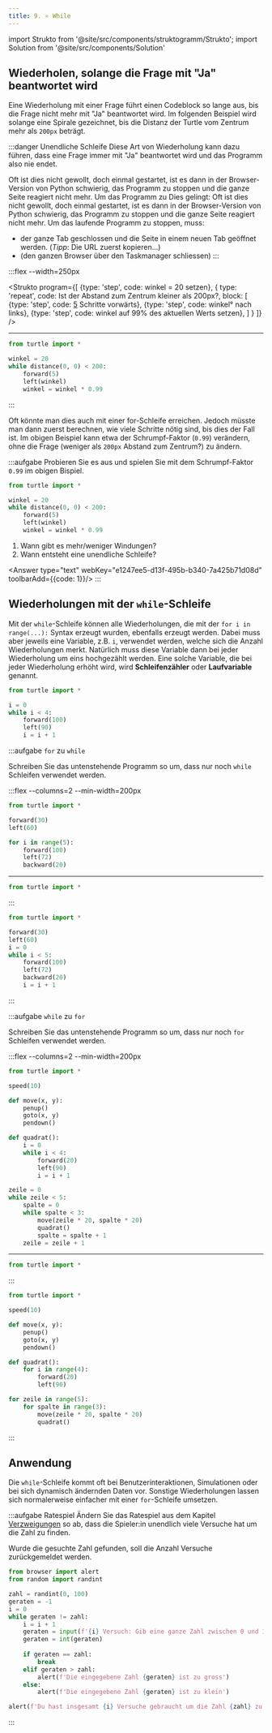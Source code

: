 ```yaml
---
title: 9. ⭐️ While
---
```


import Strukto from '@site/src/components/struktogramm/Strukto';
import Solution from '@site/src/components/Solution'

## Wiederholen, solange die Frage mit "Ja"  beantwortet wird
Eine Wiederholung mit einer Frage führt einen Codeblock so lange aus, bis die Frage nicht mehr mit "Ja" beantwortet wird.
Im folgenden Beispiel wird solange eine Spirale gezeichnet, bis die Distanz der Turtle vom Zentrum mehr als `200px` beträgt.

:::danger Unendliche Schleife
Diese Art von Wiederholung kann dazu führen, dass eine Frage immer mit "Ja" beantwortet wird und das Programm also nie endet.

Oft ist dies nicht gewollt, doch einmal gestartet, ist es dann in der Browser-Version von Python schwierig, das Programm zu stoppen und die ganze Seite reagiert nicht mehr. Um das Programm zu Dies gelingt:
Oft ist dies nicht gewollt, doch einmal gestartet, ist es dann in der Browser-Version von Python schwierig, das Programm zu stoppen und die ganze Seite reagiert nicht mehr. Um das laufende Programm zu stoppen, muss:
- der ganze Tab geschlossen und die Seite in einem neuen Tab geöffnet werden. (*Tipp*: Die URL zuerst kopieren...)
- (den ganzen Browser über den Taskmanager schliessen)
:::

:::flex --width=250px

<Strukto program={[
    {type: 'step', code: <span><span className="var">winkel</span> = 20 setzen</span>},
    {
        type: 'repeat', 
        code: <span>Ist der Abstand zum Zentrum kleiner als 200px?</span>,
        block: [
            {type: 'step', code: <span><u>5</u> Schritte vorwärts</span>},
            {type: 'step', code: <span><span className="var">winkel</span>° nach links</span>},
            {type: 'step', code: <span><span className="var">winkel</span> auf 99% des aktuellen Werts setzen</span>},
        ]
    }
]} />
***

```py live_py slim
from turtle import *

winkel = 20
while distance(0, 0) < 200:
    forward(5)
    left(winkel)
    winkel = winkel * 0.99
```
:::



Oft könnte man dies auch mit einer for-Schleife erreichen. Jedoch müsste man dann zuerst berechnen, wie viele Schritte nötig sind, bis dies der Fall ist. Im obigen Beispiel kann etwa der Schrumpf-Faktor (`0.99`) verändern, ohne die Frage (weniger als `200px` Abstand zum Zentrum?) zu ändern.

:::aufgabe
Probieren Sie es aus und spielen Sie mit dem Schrumpf-Faktor `0.99` im obigen Bispiel.

```py live_py title=Spirale.py id=a9d06428-a918-450e-accc-99c81b5d07c7
from turtle import *

winkel = 20
while distance(0, 0) < 200:
    forward(5)
    left(winkel)
    winkel = winkel * 0.99
```

1. Wann gibt es mehr/weniger Windungen?
2. Wann entsteht eine unendliche Schleife?

<Answer type="text" webKey="e1247ee5-d13f-495b-b340-7a425b71d08d" toolbarAdd={{code: 1}}/>
:::

## Wiederholungen mit der `while`-Schleife

Mit der `while`-Schleife können alle Wiederholungen, die mit der `for i in range(...):` Syntax erzeugt wurden, ebenfalls erzeugt werden. Dabei muss aber jeweils eine Variable, z.B. `i`, verwendet werden, welche sich die Anzahl Wiederholungen merkt. Natürlich muss diese Variable dann bei jeder Wiederholung um eins hochgezählt werden. Eine solche Variable, die bei jeder Wiederholung erhöht wird, wird **Schleifenzähler** oder **Laufvariable** genannt.

```py live_py slim
from turtle import *

i = 0
while i < 4:
    forward(100)
    left(90)
    i = i + 1
```

:::aufgabe `for` zu `while`

Schreiben Sie das untenstehende Programm so um, dass nur noch `while` Schleifen verwendet werden.

:::flex --columns=2 --min-width=200px
```py live_py slim
from turtle import *

forward(30)
left(60)

for i in range(5):
    forward(100)
    left(72)
    backward(20) 
```
***

```py live_py title=to-while.py id=2f288418-a751-4955-91e6-44ef58a2844b
from turtle import *
```
:::

<Solution webKey="1a34bc16-5fb1-4e2e-bf0e-9a08455e7579">

```py live_py slim
from turtle import *

forward(30)
left(60)
i = 0
while i < 5:
    forward(100)
    left(72)
    backward(20)
    i = i + 1
```

</Solution>

:::

:::aufgabe `while` zu `for`

Schreiben Sie das untenstehende Programm so um, dass nur noch `for` Schleifen verwendet werden.

:::flex --columns=2 --min-width=200px
```py live_py slim
from turtle import *

speed(10)

def move(x, y):
    penup()
    goto(x, y)
    pendown()

def quadrat():
    i = 0
    while i < 4:
        forward(20)
        left(90)
        i = i + 1

zeile = 0
while zeile < 5:
    spalte = 0
    while spalte < 3:
        move(zeile * 20, spalte * 20)
        quadrat()
        spalte = spalte + 1
    zeile = zeile + 1
```
***

```py live_py title=to-while.py id=729af77c-0c3b-46f9-b95a-35d86be96cde
from turtle import *
```
:::

<Solution webKey="1a34bc16-5fb1-4e2e-bf0e-9a08455e7579">

```py live_py slim
from turtle import *

speed(10)

def move(x, y):
    penup()
    goto(x, y)
    pendown()

def quadrat():
    for i in range(4):
        forward(20)
        left(90)

for zeile in range(5):
    for spalte in range(3):
        move(zeile * 20, spalte * 20)
        quadrat()
```
</Solution>
:::

## Anwendung

Die `while`-Schleife kommt oft bei Benutzerinteraktionen, Simulationen oder bei sich dynamisch ändernden Daten vor. Sonstige Wiederholungen lassen sich normalerweise einfacher mit einer `for`-Schleife umsetzen.

:::aufgabe Ratespiel
Ändern Sie das Ratespiel aus dem Kapitel [Verzweigungen](008-verzweigung.md#ratespiel) so ab, dass die Spieler:in unendlich viele Versuche hat um die Zahl zu finden.

Wurde die gesuchte Zahl gefunden, soll die Anzahl Versuche zurückgemeldet werden.

<Solution webKey="1a34bc16-5fb1-4e2e-bf0e-9a08455e7579">

```py live_py slim
from browser import alert
from random import randint 

zahl = randint(0, 100)
geraten = -1
i = 0
while geraten != zahl:
    i = i + 1
    geraten = input(f'{i} Versuch: Gib eine ganze Zahl zwischen 0 und 100 ein.')
    geraten = int(geraten)
    
    if geraten == zahl:
        break
    elif geraten > zahl:
        alert(f'Die eingegebene Zahl {geraten} ist zu gross')
    else:
        alert(f'Die eingegebene Zahl {geraten} ist zu klein')

alert(f'Du hast insgesamt {i} Versuche gebraucht um die Zahl {zahl} zu finden.')
```

</Solution>
:::